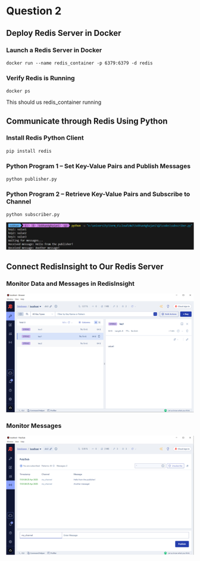 # Question 2

## Deploy Redis Server in Docker
### Launch a Redis Server in Docker
```docker
docker run --name redis_container -p 6379:6379 -d redis
```
### Verify Redis is Running
```docker
docker ps
```
This should us redis_container running

## Communicate through Redis Using Python
### Install Redis Python Client
```
pip install redis
```
### Python Program 1 – Set Key-Value Pairs and Publish Messages
```
python publisher.py
```
### Python Program 2 – Retrieve Key-Value Pairs and Subscribe to Channel
```
python subscriber.py
```
![](images/subscriber_output.png)

## Connect RedisInsight to Our Redis Server
### Monitor Data and Messages in RedisInsight
![](images/redis_insight.png)
### Monitor Messages
![](images/PubSub.png)